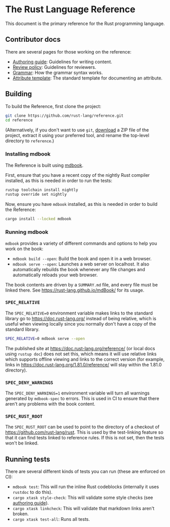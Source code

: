 # The Rust Language Reference

This document is the primary reference for the Rust programming
language.

## Contributor docs

There are several pages for those working on the reference:

* [Authoring guide](https://github.com/rust-lang/reference/blob/master/docs/authoring.md): Guidelines for writing content.
* [Review policy](https://github.com/rust-lang/reference/blob/master/docs/review-policy.md): Guidelines for reviewers.
* [Grammar](https://github.com/rust-lang/reference/blob/master/docs/grammar.md): How the grammar syntax works.
* [Attribute template](https://github.com/rust-lang/reference/blob/master/docs/attribute-template.md): The standard template for documenting an attribute.

## Building

To build the Reference, first clone the project:

```sh
git clone https://github.com/rust-lang/reference.git
cd reference
```

(Alternatively, if you don't want to use `git`, [download][] a ZIP file
of the project, extract it using your preferred tool, and rename the
top-level directory to `reference`.)

[download]: https://github.com/rust-lang/reference/archive/refs/heads/master.zip

### Installing mdbook

The Reference is built using [mdbook].

First, ensure that you have a recent copy of the nightly Rust compiler installed, as this is needed in order to run the tests:

```sh
rustup toolchain install nightly
rustup override set nightly
```

Now, ensure you have `mdbook` installed, as this is needed in order to build the Reference:

```sh
cargo install --locked mdbook
```

[mdbook]: https://rust-lang.github.io/mdBook/

### Running mdbook

`mdbook` provides a variety of different commands and options to help you work on the book:

* `mdbook build --open`: Build the book and open it in a web browser.
* `mdbook serve --open`: Launches a web server on localhost. It also automatically rebuilds the book whenever any file changes and automatically reloads your web browser.

The book contents are driven by a `SUMMARY.md` file, and every file must be linked there. See <https://rust-lang.github.io/mdBook/> for its usage.

### `SPEC_RELATIVE`

The `SPEC_RELATIVE=0` environment variable makes links to the standard library go to <https://doc.rust-lang.org/> instead of being relative, which is useful when viewing locally since you normally don't have a copy of the standard library.

```sh
SPEC_RELATIVE=0 mdbook serve --open
```

The published site at <https://doc.rust-lang.org/reference/> (or local docs using `rustup doc`) does not set this, which means it will use relative links which supports offline viewing and links to the correct version (for example, links in <https://doc.rust-lang.org/1.81.0/reference/> will stay within the 1.81.0 directory).

### `SPEC_DENY_WARNINGS`

The `SPEC_DENY_WARNINGS=1` environment variable will turn all warnings generated by `mdbook-spec` to errors. This is used in CI to ensure that there aren't any problems with the book content.

### `SPEC_RUST_ROOT`

The `SPEC_RUST_ROOT` can be used to point to the directory of a checkout of <https://github.com/rust-lang/rust>. This is used by the test-linking feature so that it can find tests linked to reference rules. If this is not set, then the tests won't be linked.

## Running tests

There are several different kinds of tests you can run (these are enforced on CI):

* `mdbook test`: This will run the inline Rust codeblocks (internally it uses `rustdoc` to do this).
* `cargo xtask style-check`: This will validate some style checks (see [authoring guide](docs/authoring.md)).
* `cargo xtask linkcheck`: This will validate that markdown links aren't broken.
* `cargo xtask test-all`: Runs all tests.
